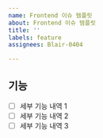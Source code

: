 ```yaml
---
name: Frontend 이슈 템플릿
about: Frontend 이슈 템플릿
title: ''
labels: feature
assignees: Blair-0404

---
```


## 기능

- [ ] 세부 기능 내역 1
- [ ] 세부 기능 내역 2
- [ ] 세부 기능 내역 3
